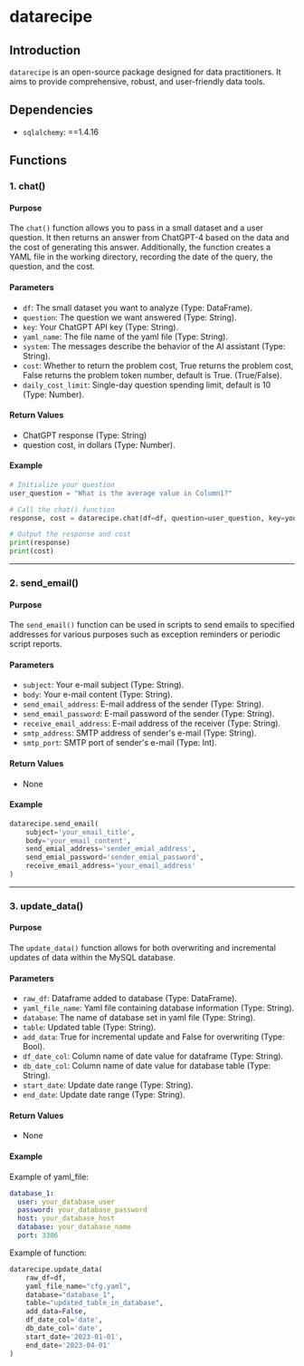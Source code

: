 # datarecipe

## Introduction

`datarecipe` is an open-source package designed for data practitioners. It aims to provide comprehensive, robust, and user-friendly data tools.

## Dependencies

- `sqlalchemy`: ==1.4.16

## Functions

### 1. chat()

#### Purpose
The `chat()` function allows you to pass in a small dataset and a user question. It then returns an answer from ChatGPT-4 based on the data and the cost of generating this answer. Additionally, the function creates a YAML file in the working directory, recording the date of the query, the question, and the cost.

#### Parameters
- `df`: The small dataset you want to analyze (Type: DataFrame).
- `question`: The question we want answered (Type: String).
- `key`: Your ChatGPT API key (Type: String).
- `yaml_name`: The file name of the yaml file (Type: String).
- `system`: The messages describe the behavior of the AI assistant (Type: String).
- `cost`: Whether to return the problem cost, True returns the problem cost, False returns the problem token number, default is True. (True/False).
- `daily_cost_limit`: Single-day question spending limit, default is 10 (Type: Number).

#### Return Values
- ChatGPT response (Type: String)
- question cost, in dollars (Type: Number).

#### Example
```python
# Initialize your question
user_question = "What is the average value in Column1?"

# Call the chat() function
response, cost = datarecipe.chat(df=df, question=user_question, key=your_api_key)

# Output the response and cost
print(response)
print(cost)
```
---
### 2. send_email()

#### Purpose
The `send_email()` function can be used in scripts to send emails to specified addresses for various purposes such as exception reminders or periodic script reports.

#### Parameters
- `subject`: Your e-mail subject (Type: String).
- `body`: Your e-mail content (Type: String).
- `send_email_address`: E-mail address of the sender (Type: String).
- `send_email_password`: E-mail password of the sender (Type: String).
- `receive_email_address`: E-mail address of the receiver (Type: String).
- `smtp_address`: SMTP address of sender's e-mail (Type: String).
- `smtp_port`: SMTP port of sender's e-mail (Type: Int).

#### Return Values
- None

#### Example
```python
datarecipe.send_email(
    subject='your_email_title', 
    body='your_email_content', 
    send_emial_address='sender_emial_address', 
    send_emial_password='sender_emial_password',
    receive_email_address='your_email_address'
)
```
---
### 3. update_data()

#### Purpose
The `update_data()` function allows for both overwriting and incremental updates of data within the MySQL database.

#### Parameters
- `raw_df`: Dataframe added to database (Type: DataFrame).
- `yaml_file_name`: Yaml file containing database information (Type: String).
- `database`: The name of database set in yaml file (Type: String).
- `table`: Updated table (Type: String).
- `add_data`: True for incremental update and False for overwriting (Type: Bool).
- `df_date_col`: Column name of date value for dataframe (Type: String).
- `db_date_col`: Column name of date value for database table (Type: String).
- `start_date`: Update date range (Type: String).
- `end_date`: Update date range (Type: String).

#### Return Values
- None

#### Example

Example of yaml_file:
```yaml
database_1:
  user: your_database_user
  password: your_database_password
  host: your_database_host
  database: your_database_name
  port: 3306
```

Example of function:
```python
datarecipe.update_data(
    raw_df=df,
    yaml_file_name="cfg.yaml",
    database="database_1",
    table="updated_table_in_database",
    add_data=False, 
    df_date_col='date', 
    db_date_col='date', 
    start_date='2023-01-01', 
    end_date='2023-04-01'
)
```
